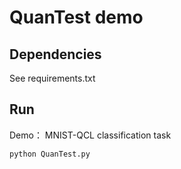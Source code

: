 # QuanTest demo

## Dependencies

See requirements.txt

## Run
Demo： MNIST-QCL classification task
```
python QuanTest.py
```
